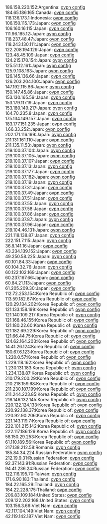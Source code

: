 186.158.220.152:Argentina: [ovpn config](vpn/186_158_220_152.ovpn)  
184.65.186.165:Canada: [ovpn config](vpn/184_65_186_165.ovpn)  
118.136.173.1:Indonesia: [ovpn config](vpn/118_136_173_1.ovpn)  
106.150.115.173:Japan: [ovpn config](vpn/106_150_115_173.ovpn)  
106.160.16.115:Japan: [ovpn config](vpn/106_160_16_115.ovpn)  
111.96.185.12:Japan: [ovpn config](vpn/111_96_185_12.ovpn)  
118.237.48.47:Japan: [ovpn config](vpn/118_237_48_47.ovpn)  
118.243.130.111:Japan: [ovpn config](vpn/118_243_130_111.ovpn)  
122.208.194.129:Japan: [ovpn config](vpn/122_208_194_129.ovpn)  
123.48.45.109:Japan: [ovpn config](vpn/123_48_45_109.ovpn)  
124.215.170.154:Japan: [ovpn config](vpn/124_215_170_154.ovpn)  
125.51.12.161:Japan: [ovpn config](vpn/125_51_12_161.ovpn)  
125.9.108.163:Japan: [ovpn config](vpn/125_9_108_163.ovpn)  
126.145.136.66:Japan: [ovpn config](vpn/126_145_136_66.ovpn)  
126.203.204.100:Japan: [ovpn config](vpn/126_203_204_100.ovpn)  
147.192.115.86:Japan: [ovpn config](vpn/147_192_115_86.ovpn)  
150.147.45.86:Japan: [ovpn config](vpn/150_147_45_86.ovpn)  
153.130.165.59:Japan: [ovpn config](vpn/153_130_165_59.ovpn)  
153.179.117.19:Japan: [ovpn config](vpn/153_179_117_19.ovpn)  
153.180.149.217:Japan: [ovpn config](vpn/153_180_149_217.ovpn)  
164.70.235.8:Japan: [ovpn config](vpn/164_70_235_8.ovpn)  
175.134.149.157:Japan: [ovpn config](vpn/175_134_149_157.ovpn)  
183.177.151.235:Japan: [ovpn config](vpn/183_177_151_235.ovpn)  
1.66.33.252:Japan: [ovpn config](vpn/1_66_33_252.ovpn)  
202.171.116.199:Japan: [ovpn config](vpn/202_171_116_199.ovpn)  
211.131.161.110:Japan: [ovpn config](vpn/211_131_161_110.ovpn)  
211.135.11.53:Japan: [ovpn config](vpn/211_135_11_53.ovpn)  
219.100.37.104:Japan: [ovpn config](vpn/219_100_37_104.ovpn)  
219.100.37.105:Japan: [ovpn config](vpn/219_100_37_105.ovpn)  
219.100.37.107:Japan: [ovpn config](vpn/219_100_37_107.ovpn)  
219.100.37.13:Japan: [ovpn config](vpn/219_100_37_13.ovpn)  
219.100.37.177:Japan: [ovpn config](vpn/219_100_37_177.ovpn)  
219.100.37.182:Japan: [ovpn config](vpn/219_100_37_182.ovpn)  
219.100.37.19:Japan: [ovpn config](vpn/219_100_37_19.ovpn)  
219.100.37.31:Japan: [ovpn config](vpn/219_100_37_31.ovpn)  
219.100.37.49:Japan: [ovpn config](vpn/219_100_37_49.ovpn)  
219.100.37.51:Japan: [ovpn config](vpn/219_100_37_51.ovpn)  
219.100.37.55:Japan: [ovpn config](vpn/219_100_37_55.ovpn)  
219.100.37.58:Japan: [ovpn config](vpn/219_100_37_58.ovpn)  
219.100.37.86:Japan: [ovpn config](vpn/219_100_37_86.ovpn)  
219.100.37.87:Japan: [ovpn config](vpn/219_100_37_87.ovpn)  
219.100.37.96:Japan: [ovpn config](vpn/219_100_37_96.ovpn)  
219.104.46.131:Japan: [ovpn config](vpn/219_104_46_131.ovpn)  
221.118.138.87:Japan: [ovpn config](vpn/221_118_138_87.ovpn)  
222.151.7.115:Japan: [ovpn config](vpn/222_151_7_115.ovpn)  
36.8.141.16:Japan: [ovpn config](vpn/36_8_141_16.ovpn)  
43.234.139.152:Japan: [ovpn config](vpn/43_234_139_152.ovpn)  
49.250.58.225:Japan: [ovpn config](vpn/49_250_58_225.ovpn)  
60.101.84.33:Japan: [ovpn config](vpn/60_101_84_33.ovpn)  
60.104.32.76:Japan: [ovpn config](vpn/60_104_32_76.ovpn)  
60.122.102.169:Japan: [ovpn config](vpn/60_122_102_169.ovpn)  
60.237.167.66:Japan: [ovpn config](vpn/60_237_167_66.ovpn)  
60.84.21.113:Japan: [ovpn config](vpn/60_84_21_113.ovpn)  
61.205.209.30:Japan: [ovpn config](vpn/61_205_209_30.ovpn)  
112.72.253.154:Korea Republic of: [ovpn config](vpn/112_72_253_154.ovpn)  
113.59.182.67:Korea Republic of: [ovpn config](vpn/113_59_182_67.ovpn)  
120.29.134.202:Korea Republic of: [ovpn config](vpn/120_29_134_202.ovpn)  
121.133.158.199:Korea Republic of: [ovpn config](vpn/121_133_158_199.ovpn)  
121.140.109.217:Korea Republic of: [ovpn config](vpn/121_140_109_217.ovpn)  
121.168.46.155:Korea Republic of: [ovpn config](vpn/121_168_46_155.ovpn)  
121.180.22.60:Korea Republic of: [ovpn config](vpn/121_180_22_60.ovpn)  
121.182.69.229:Korea Republic of: [ovpn config](vpn/121_182_69_229.ovpn)  
121.66.44.75:Korea Republic of: [ovpn config](vpn/121_66_44_75.ovpn)  
124.62.164.203:Korea Republic of: [ovpn config](vpn/124_62_164_203.ovpn)  
14.41.26.124:Korea Republic of: [ovpn config](vpn/14_41_26_124.ovpn)  
180.67.6.123:Korea Republic of: [ovpn config](vpn/180_67_6_123.ovpn)  
1.220.0.57:Korea Republic of: [ovpn config](vpn/1_220_0_57.ovpn)  
1.229.118.162:Korea Republic of: [ovpn config](vpn/1_229_118_162.ovpn)  
1.230.131.183:Korea Republic of: [ovpn config](vpn/1_230_131_183.ovpn)  
1.234.138.87:Korea Republic of: [ovpn config](vpn/1_234_138_87.ovpn)  
210.179.200.29:Korea Republic of: [ovpn config](vpn/210_179_200_29.ovpn)  
210.218.159.68:Korea Republic of: [ovpn config](vpn/210_218_159_68.ovpn)  
211.230.107.199:Korea Republic of: [ovpn config](vpn/211_230_107_199.ovpn)  
211.244.223.85:Korea Republic of: [ovpn config](vpn/211_244_223_85.ovpn)  
218.146.132.145:Korea Republic of: [ovpn config](vpn/218_146_132_145.ovpn)  
220.122.124.133:Korea Republic of: [ovpn config](vpn/220_122_124_133.ovpn)  
220.92.138.37:Korea Republic of: [ovpn config](vpn/220_92_138_37.ovpn)  
220.92.90.206:Korea Republic of: [ovpn config](vpn/220_92_90_206.ovpn)  
221.143.119.7:Korea Republic of: [ovpn config](vpn/221_143_119_7.ovpn)  
222.101.215.142:Korea Republic of: [ovpn config](vpn/222_101_215_142.ovpn)  
222.117.186.129:Korea Republic of: [ovpn config](vpn/222_117_186_129.ovpn)  
58.150.29.253:Korea Republic of: [ovpn config](vpn/58_150_29_253.ovpn)  
61.110.189.56:Korea Republic of: [ovpn config](vpn/61_110_189_56.ovpn)  
217.138.212.58:Romania: [ovpn config](vpn/217_138_212_58.ovpn)  
185.84.34.224:Russian Federation: [ovpn config](vpn/185_84_34_224.ovpn)  
212.19.9.31:Russian Federation: [ovpn config](vpn/212_19_9_31.ovpn)  
92.37.143.91:Russian Federation: [ovpn config](vpn/92_37_143_91.ovpn)  
94.41.236.24:Russian Federation: [ovpn config](vpn/94_41_236_24.ovpn)  
122.116.195.70:Taiwan: [ovpn config](vpn/122_116_195_70.ovpn)  
171.6.90.183:Thailand: [ovpn config](vpn/171_6_90_183.ovpn)  
184.22.165.29:Thailand: [ovpn config](vpn/184_22_165_29.ovpn)  
184.22.228.175:Thailand: [ovpn config](vpn/184_22_228_175.ovpn)  
206.83.109.184:United States: [ovpn config](vpn/206_83_109_184.ovpn)  
209.122.202.168:United States: [ovpn config](vpn/209_122_202_168.ovpn)  
103.156.3.66:Viet Nam: [ovpn config](vpn/103_156_3_66.ovpn)  
42.117.104.149:Viet Nam: [ovpn config](vpn/42_117_104_149.ovpn)  
42.119.142.187:Viet Nam: [ovpn config](vpn/42_119_142_187.ovpn)  
